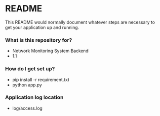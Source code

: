 # README #

This README would normally document whatever steps are necessary to get your application up and running.

### What is this repository for? ###

* Network Monitoring System Backend
* 1.1

### How do I get set up? ###

* pip install -r requirement.txt
* python app.py


### Application log location ###
* log/access.log